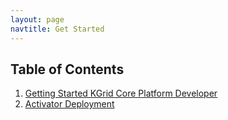```yaml
---
layout: page
navtitle: Get Started
---
```

## Table of Contents

1. [Getting Started KGrid Core Platform Developer](02-developer.md)
2. [Activator Deployment](03-deploy.md)

